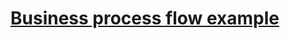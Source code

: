 # [Business process flow example](https://github.com/Mongke22/CarCollectionApp/assets/63041124/b6c260b3-94d9-4e52-8c0e-92bd31d60fdb)
